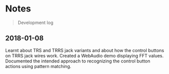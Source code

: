 # Notes

> Development log

## 2018-01-08

Learnt about TRS and TRRS jack variants and about how the control buttons on TRRS jack wires work.
Created a WebAudio demo displaying FFT values.
Documented the intended approach to recognizing the control button actions using pattern matching.

